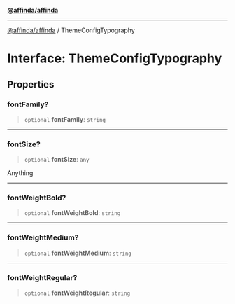 [**@affinda/affinda**](../README.md)

***

[@affinda/affinda](../globals.md) / ThemeConfigTypography

# Interface: ThemeConfigTypography

## Properties

### fontFamily?

> `optional` **fontFamily**: `string`

***

### fontSize?

> `optional` **fontSize**: `any`

Anything

***

### fontWeightBold?

> `optional` **fontWeightBold**: `string`

***

### fontWeightMedium?

> `optional` **fontWeightMedium**: `string`

***

### fontWeightRegular?

> `optional` **fontWeightRegular**: `string`
